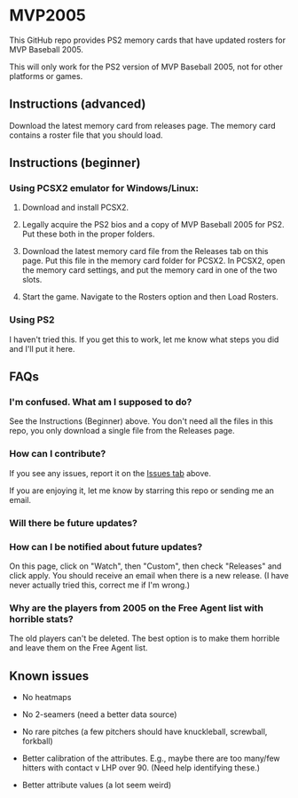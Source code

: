 
# MVP2005

<!-- badges: start -->
<!-- badges: end -->

This GitHub repo provides PS2 memory cards that have updated rosters
for MVP Baseball 2005.

This will only work for the PS2 version of MVP Baseball 2005, not for other
platforms or games.

## Instructions (advanced)

Download the latest memory card from releases page.
The memory card contains a roster file that you should load.

## Instructions (beginner)

### Using PCSX2 emulator for Windows/Linux:

1. Download and install PCSX2.

2. Legally acquire the PS2 bios and a copy of MVP Baseball 2005 for PS2.
Put these both in the proper folders.

3. Download the latest memory card file from the Releases tab on this page.
Put this file in the memory card folder for PCSX2. In PCSX2, open the memory
card settings, and put the memory card in one of the two slots.

4. Start the game. Navigate to the Rosters option and then Load Rosters.

### Using PS2

I haven't tried this. If you get this to work, let me know what steps you
did and I'll put it here.

## FAQs

### I'm confused. What am I supposed to do?

See the Instructions (Beginner) above. You don't need all the files in this
repo, you only download a single file from the Releases page.

### How can I contribute?

If you see any issues, report it on the
[Issues tab](https://github.com/CollinErickson/MVP2005/issues)
above.

If you are enjoying it, let me know by starring this repo or sending me an 
email.

### Will there be future updates?

### How can I be notified about future updates?

On this page, click on "Watch", then "Custom", then check "Releases" and 
click apply. You should receive an email when there is a new release.
(I have never actually tried this, correct me if I'm wrong.)

### Why are the players from 2005 on the Free Agent list with horrible stats?

The old players can't be deleted. The best option is to make them horrible
and leave them on the Free Agent list.


## Known issues

* No heatmaps

* No 2-seamers (need a better data source)

* No rare pitches (a few pitchers should have knuckleball, screwball, forkball)

* Better calibration of the attributes. E.g., maybe there are too many/few
hitters with contact v LHP over 90. (Need help identifying these.)

* Better attribute values (a lot seem weird)
